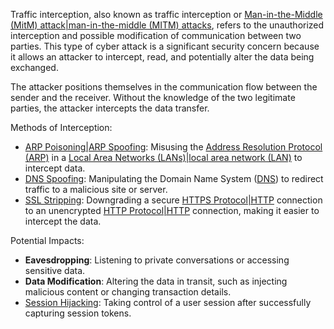 Traffic interception, also known as traffic interception or [Man-in-the-Middle (MitM) attack|man-in-the-middle (MITM) attacks](), refers to the unauthorized interception and possible modification of communication between two parties. This type of cyber attack is a significant security concern because it allows an attacker to intercept, read, and potentially alter the data being exchanged.

The attacker positions themselves in the communication flow between the sender and the receiver. Without the knowledge of the two legitimate parties, the attacker intercepts the data transfer.

Methods of Interception:

- [ARP Poisoning|ARP Spoofing](): Misusing the [Address Resolution Protocol (ARP)]() in a [Local Area Networks (LANs)|local area network (LAN)]() to intercept data.
- [DNS Spoofing](): Manipulating the Domain Name System ([DNS]()) to redirect traffic to a malicious site or server.
- [SSL Stripping](): Downgrading a secure [HTTPS Protocol|HTTP]() connection to an unencrypted [HTTP Protocol|HTTP]() connection, making it easier to intercept the data.

Potential Impacts:

- **Eavesdropping**: Listening to private conversations or accessing sensitive data.
- **Data Modification**: Altering the data in transit, such as injecting malicious content or changing transaction details.
- [Session Hijacking](): Taking control of a user session after successfully capturing session tokens.

